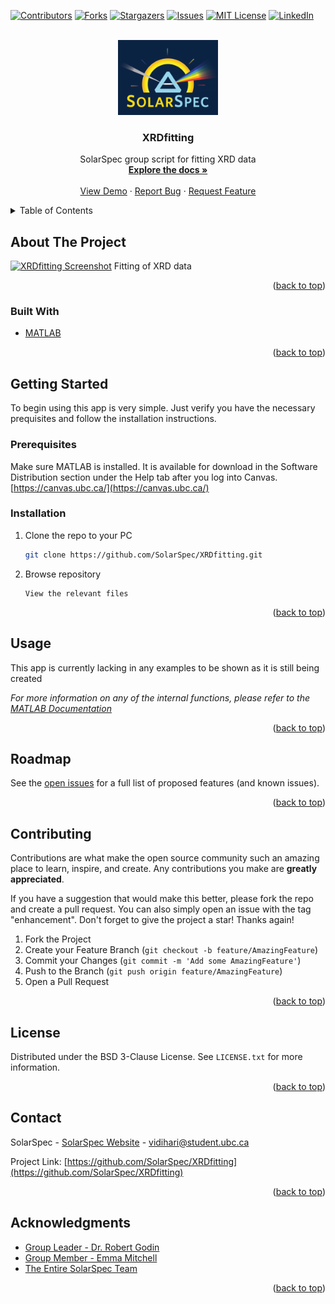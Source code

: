 <div id="top"></div>

<!-- PROJECT SHIELDS -->
[![Contributors][contributors-shield]][contributors-url]
[![Forks][forks-shield]][forks-url]
[![Stargazers][stars-shield]][stars-url]
[![Issues][issues-shield]][issues-url]
[![MIT License][license-shield]][license-url]
[![LinkedIn][linkedin-shield]][linkedin-url]



<!-- PROJECT LOGO -->
<br />
<div align="center">
  <a href="https://github.com/SolarSpec/XRDfitting">
    <img src="images/logo.png" alt="SolarSpec" width="160" height="120">
  </a>

<h3 align="center">XRDfitting</h3>

  <p align="center">
    SolarSpec group script for fitting XRD data
    <br />
    <a href="https://github.com/SolarSpec/XRDfitting"><strong>Explore the docs »</strong></a>
    <br />
    <br />
    <a href="https://github.com/SolarSpec/XRDfitting">View Demo</a>
    ·
    <a href="https://github.com/SolarSpec/XRDfitting/issues">Report Bug</a>
    ·
    <a href="https://github.com/SolarSpec/XRDfitting/issues">Request Feature</a>
  </p>
</div>



<!-- TABLE OF CONTENTS -->
<details>
  <summary>Table of Contents</summary>
  <ol>
    <li>
      <a href="#about-the-project">About The Project</a>
      <ul>
        <li><a href="#built-with">Built With</a></li>
      </ul>
    </li>
    <li>
      <a href="#getting-started">Getting Started</a>
      <ul>
        <li><a href="#prerequisites">Prerequisites</a></li>
        <li><a href="#installation">Installation</a></li>
      </ul>
    </li>
    <li><a href="#usage">Usage</a></li>
    <li><a href="#roadmap">Roadmap</a></li>
    <li><a href="#contributing">Contributing</a></li>
    <li><a href="#license">License</a></li>
    <li><a href="#contact">Contact</a></li>
    <li><a href="#acknowledgments">Acknowledgments</a></li>
  </ol>
</details>



<!-- ABOUT THE PROJECT -->
## About The Project

[![XRDfitting Screenshot][product-screenshot]](https://solarspec.ok.ubc.ca/)
Fitting of XRD data

<p align="right">(<a href="#top">back to top</a>)</p>



### Built With

* [MATLAB](https://www.mathworks.com/products/matlab.html)

<p align="right">(<a href="#top">back to top</a>)</p>



<!-- GETTING STARTED -->
## Getting Started

To begin using this app is very simple. Just verify you have the necessary prequisites and follow the installation instructions.

### Prerequisites

Make sure MATLAB is installed. It is available for download in the Software Distribution section under the Help tab after you log into Canvas. [https://canvas.ubc.ca/](https://canvas.ubc.ca/)

### Installation

1. Clone the repo to your PC
   ```sh
   git clone https://github.com/SolarSpec/XRDfitting.git
   ```
2. Browse repository
   ```
   View the relevant files
   ```

<p align="right">(<a href="#top">back to top</a>)</p>



<!-- USAGE EXAMPLES -->
## Usage

This app is currently lacking in any examples to be shown as it is still being created

_For more information on any of the internal functions, please refer to the [MATLAB Documentation](https://www.mathworks.com/help/matlab/)_

<p align="right">(<a href="#top">back to top</a>)</p>



<!-- ROADMAP -->
## Roadmap

See the [open issues](https://github.com/SolarSpec/XRDfitting/issues) for a full list of proposed features (and known issues).

<p align="right">(<a href="#top">back to top</a>)</p>



<!-- CONTRIBUTING -->
## Contributing

Contributions are what make the open source community such an amazing place to learn, inspire, and create. Any contributions you make are **greatly appreciated**.

If you have a suggestion that would make this better, please fork the repo and create a pull request. You can also simply open an issue with the tag "enhancement".
Don't forget to give the project a star! Thanks again!

1. Fork the Project
2. Create your Feature Branch (`git checkout -b feature/AmazingFeature`)
3. Commit your Changes (`git commit -m 'Add some AmazingFeature'`)
4. Push to the Branch (`git push origin feature/AmazingFeature`)
5. Open a Pull Request

<p align="right">(<a href="#top">back to top</a>)</p>



<!-- LICENSE -->
## License

Distributed under the BSD 3-Clause License. See `LICENSE.txt` for more information.

<p align="right">(<a href="#top">back to top</a>)</p>



<!-- CONTACT -->
## Contact

SolarSpec - [SolarSpec Website](https://solarspec.ok.ubc.ca/) - vidihari@student.ubc.ca

Project Link: [https://github.com/SolarSpec/XRDfitting](https://github.com/SolarSpec/XRDfitting)

<p align="right">(<a href="#top">back to top</a>)</p>



<!-- ACKNOWLEDGMENTS -->
## Acknowledgments

* [Group Leader - Dr. Robert Godin](https://solarspec.ok.ubc.ca/people/)
* [Group Member - Emma Mitchell](https://solarspec.ok.ubc.ca/people/)
* [The Entire SolarSpec Team](https://solarspec.ok.ubc.ca/people/)

<p align="right">(<a href="#top">back to top</a>)</p>



<!-- MARKDOWN LINKS & IMAGES -->
<!-- https://www.markdownguide.org/basic-syntax/#reference-style-links -->
[contributors-shield]: https://img.shields.io/github/contributors/SolarSpec/XRDfitting.svg?style=for-the-badge
[contributors-url]: https://github.com/SolarSpec/XRDfitting/graphs/contributors
[forks-shield]: https://img.shields.io/github/forks/SolarSpec/XRDfitting.svg?style=for-the-badge
[forks-url]: https://github.com/SolarSpec/XRDfitting/network/members
[stars-shield]: https://img.shields.io/github/stars/SolarSpec/XRDfitting.svg?style=for-the-badge
[stars-url]: https://github.com/SolarSpec/XRDfitting/stargazers
[issues-shield]: https://img.shields.io/github/issues/SolarSpec/XRDfitting.svg?style=for-the-badge
[issues-url]: https://github.com/SolarSpec/XRDfitting/issues
[license-shield]: https://img.shields.io/github/license/SolarSpec/XRDfitting.svg?style=for-the-badge
[license-url]: https://github.com/SolarSpec/XRDfitting/blob/main/LICENSE
[linkedin-shield]: https://img.shields.io/badge/-LinkedIn-black.svg?style=for-the-badge&logo=linkedin&colorB=555
[linkedin-url]: https://linkedin.com/in/haris-vidimlic-06730019b/
[product-screenshot]: images/Screenshot.png
